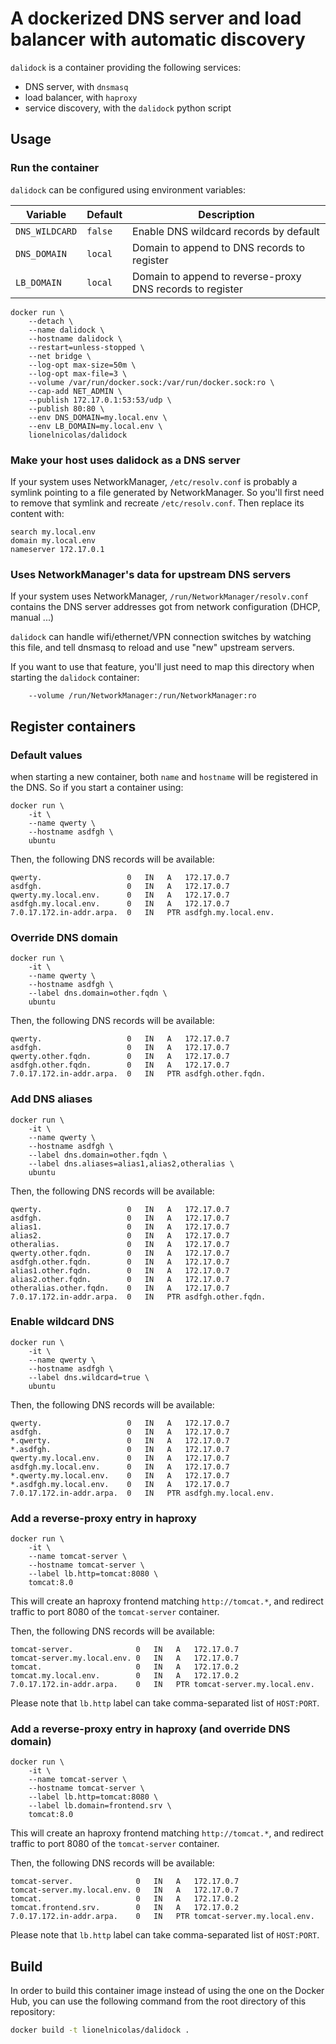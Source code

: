 # A dockerized DNS server and load balancer with automatic discovery

`dalidock` is a container providing the following services:

 * DNS server, with `dnsmasq`
 * load balancer, with `haproxy`
 * service discovery, with the `dalidock` python script


## Usage

### Run the container

`dalidock` can be configured using environment variables:

| Variable       | Default | Description                                               |
|----------------|---------|-----------------------------------------------------------|
| `DNS_WILDCARD` | `false` | Enable DNS wildcard records by default                    |
| `DNS_DOMAIN`   | `local` | Domain to append to DNS records to register               |
| `LB_DOMAIN`    | `local` | Domain to append to reverse-proxy DNS records to register |

```shell=/bin/sh
docker run \
    --detach \
    --name dalidock \
    --hostname dalidock \
    --restart=unless-stopped \
    --net bridge \
    --log-opt max-size=50m \
    --log-opt max-file=3 \
    --volume /var/run/docker.sock:/var/run/docker.sock:ro \
    --cap-add NET_ADMIN \
    --publish 172.17.0.1:53:53/udp \
    --publish 80:80 \
    --env DNS_DOMAIN=my.local.env \
    --env LB_DOMAIN=my.local.env \
    lionelnicolas/dalidock
```

### Make your host uses dalidock as a DNS server

If your system uses NetworkManager, `/etc/resolv.conf` is probably a symlink pointing to a
file generated by NetworkManager. So you'll first need to remove that symlink and recreate
`/etc/resolv.conf`. Then replace its content with:

```
search my.local.env
domain my.local.env
nameserver 172.17.0.1
```

### Uses NetworkManager's data for upstream DNS servers

If your system uses NetworkManager, `/run/NetworkManager/resolv.conf` contains the DNS server
addresses got from network configuration (DHCP, manual ...)

`dalidock` can handle wifi/ethernet/VPN connection switches by watching this file, and tell
dnsmasq to reload and use "new" upstream servers.

If you want to use that feature, you'll just need to map this directory when starting the
`dalidock` container:

```shell=/bin/sh
    --volume /run/NetworkManager:/run/NetworkManager:ro
```


## Register containers

### Default values

when starting a new container, both `name` and `hostname` will be registered in the DNS. So
if you start a container using:

```shell=/bin/sh
docker run \
    -it \
    --name qwerty \
    --hostname asdfgh \
    ubuntu
```

Then, the following DNS records will be available:

```
qwerty.                   0   IN   A   172.17.0.7
asdfgh.                   0   IN   A   172.17.0.7
qwerty.my.local.env.      0   IN   A   172.17.0.7
asdfgh.my.local.env.      0   IN   A   172.17.0.7
7.0.17.172.in-addr.arpa.  0   IN   PTR asdfgh.my.local.env.
```

### Override DNS domain

```shell=/bin/sh
docker run \
    -it \
    --name qwerty \
    --hostname asdfgh \
    --label dns.domain=other.fqdn \
    ubuntu
```

Then, the following DNS records will be available:

```
qwerty.                   0   IN   A   172.17.0.7
asdfgh.                   0   IN   A   172.17.0.7
qwerty.other.fqdn.        0   IN   A   172.17.0.7
asdfgh.other.fqdn.        0   IN   A   172.17.0.7
7.0.17.172.in-addr.arpa.  0   IN   PTR asdfgh.other.fqdn.
```

### Add DNS aliases

```shell=/bin/sh
docker run \
    -it \
    --name qwerty \
    --hostname asdfgh \
    --label dns.domain=other.fqdn \
    --label dns.aliases=alias1,alias2,otheralias \
    ubuntu
```

Then, the following DNS records will be available:

```
qwerty.                   0   IN   A   172.17.0.7
asdfgh.                   0   IN   A   172.17.0.7
alias1.                   0   IN   A   172.17.0.7
alias2.                   0   IN   A   172.17.0.7
otheralias.               0   IN   A   172.17.0.7
qwerty.other.fqdn.        0   IN   A   172.17.0.7
asdfgh.other.fqdn.        0   IN   A   172.17.0.7
alias1.other.fqdn.        0   IN   A   172.17.0.7
alias2.other.fqdn.        0   IN   A   172.17.0.7
otheralias.other.fqdn.    0   IN   A   172.17.0.7
7.0.17.172.in-addr.arpa.  0   IN   PTR asdfgh.other.fqdn.
```

### Enable wildcard DNS

```shell=/bin/sh
docker run \
    -it \
    --name qwerty \
    --hostname asdfgh \
    --label dns.wildcard=true \
    ubuntu
```

Then, the following DNS records will be available:

```
qwerty.                   0   IN   A   172.17.0.7
asdfgh.                   0   IN   A   172.17.0.7
*.qwerty.                 0   IN   A   172.17.0.7
*.asdfgh.                 0   IN   A   172.17.0.7
qwerty.my.local.env.      0   IN   A   172.17.0.7
asdfgh.my.local.env.      0   IN   A   172.17.0.7
*.qwerty.my.local.env.    0   IN   A   172.17.0.7
*.asdfgh.my.local.env.    0   IN   A   172.17.0.7
7.0.17.172.in-addr.arpa.  0   IN   PTR asdfgh.my.local.env.
```

### Add a reverse-proxy entry in haproxy

```shell=/bin/sh
docker run \
    -it \
    --name tomcat-server \
    --hostname tomcat-server \
    --label lb.http=tomcat:8080 \
    tomcat:8.0
```

This will create an haproxy frontend matching `http://tomcat.*`, and redirect traffic to
port 8080 of the `tomcat-server` container.

Then, the following DNS records will be available:

```
tomcat-server.              0   IN   A   172.17.0.7
tomcat-server.my.local.env. 0   IN   A   172.17.0.7
tomcat.                     0   IN   A   172.17.0.2
tomcat.my.local.env.        0   IN   A   172.17.0.2
7.0.17.172.in-addr.arpa.    0   IN   PTR tomcat-server.my.local.env.
```

Please note that `lb.http` label can take comma-separated list of `HOST:PORT`.

### Add a reverse-proxy entry in haproxy (and override DNS domain)

```shell=/bin/sh
docker run \
    -it \
    --name tomcat-server \
    --hostname tomcat-server \
    --label lb.http=tomcat:8080 \
    --label lb.domain=frontend.srv \
    tomcat:8.0
```

This will create an haproxy frontend matching `http://tomcat.*`, and redirect traffic to
port 8080 of the `tomcat-server` container.

Then, the following DNS records will be available:

```
tomcat-server.              0   IN   A   172.17.0.7
tomcat-server.my.local.env. 0   IN   A   172.17.0.7
tomcat.                     0   IN   A   172.17.0.2
tomcat.frontend.srv.        0   IN   A   172.17.0.2
7.0.17.172.in-addr.arpa.    0   IN   PTR tomcat-server.my.local.env.
```

Please note that `lb.http` label can take comma-separated list of `HOST:PORT`.

## Build

In order to build this container image instead of using the one on the Docker Hub,
you can use the following command from the root directory of this repository:

```bash
docker build -t lionelnicolas/dalidock .
```
